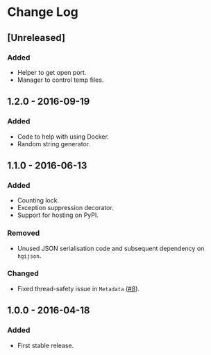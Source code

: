 # Change Log
## [Unreleased]
### Added
- Helper to get open port.
- Manager to control temp files.

## 1.2.0 - 2016-09-19
### Added
- Code to help with using Docker.
- Random string generator.

## 1.1.0 - 2016-06-13
### Added
- Counting lock.
- Exception suppression decorator.
- Support for hosting on PyPI.

### Removed
- Unused JSON serialisation code and subsequent dependency on `hgijson`.

### Changed
- Fixed thread-safety issue in `Metadata` ([#8](https://github.com/wtsi-hgi/python-common/issues/8)).

## 1.0.0 - 2016-04-18
### Added
- First stable release.
